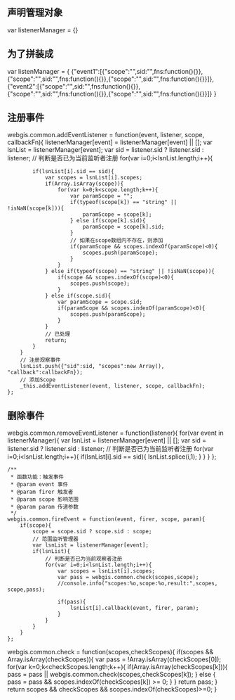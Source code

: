 
## 声明管理对象
var listenerManager = {}

## 为了拼装成
var listenManager = {
	{"event1":[{"scope":"",sid:"",fns:function(){}},{"scope":"",sid:"",fns:function(){}},{"scope":"",sid:"",fns:function(){}}]},
	{"event2":[{"scope":"",sid:"",fns:function(){}},{"scope":"",sid:"",fns:function(){}},{"scope":"",sid:"",fns:function(){}}]}
}

## 注册事件
webgis.common.addEventListener = function(event, listener, scope, callbackFn){
		listenerManager[event] = listenerManager[event] || [];
		var lsnList = listenerManager[event];
		var sid = listener.sid ? listener.sid : listener;
		// 判断是否已为当前监听者注册
		for(var i=0;i<lsnList.length;i++){
			
			if(lsnList[i].sid == sid){
				var scopes = lsnList[i].scopes;
				if(Array.isArray(scope)){
					for(var k=0;k<scope.length;k++){
						var paramScope = "";
						if(typeof(scope[k]) == "string" || !isNaN(scope[k])){
							paramScope = scope[k];
						} else if(scope[k].sid){
							paramScope = scope[k].sid;
						}
						// 如果在scope数组内不存在，则添加
						if(paramScope && scopes.indexOf(paramScope)<0){
							scopes.push(paramScope);
						}
					}
				} else if(typeof(scope) == "string" || !isNaN(scope)){
					if(scope && scopes.indexOf(scope)<0){
						scopes.push(scope);
					}
				} else if(scope.sid){
					var paramScope = scope.sid;
					if(paramScope && scopes.indexOf(paramScope)<0){
						scopes.push(paramScope);
					}
				}
				// 已处理
				return;
			}
		}
		// 注册观察事件
		lsnList.push({"sid":sid, "scopes":new Array(), "callback":callbackFn});
		// 添加Scope
		_this.addEventListener(event, listener, scope, callbackFn);
	};
  
## 删除事件
webgis.common.removeEventListener = function(listener){
		for(var event in listenerManager){
			var lsnList = listenerManager[event] || [];
			var sid = listener.sid ? listener.sid : listener;
			// 判断是否已为当前监听者注册
			for(var i=0;i<lsnList.length;i++){
				if(lsnList[i].sid == sid){
					lsnList.splice(i,1);
				}
			}
		}
};
  

	/**
	 * 函数功能：触发事件
	 * @param event 事件
	 * @param firer 触发者
	 * @param scope 影响范围
	 * @param param 传递参数
	 */
	webgis.common.fireEvent = function(event, firer, scope, param){
		if(scope){
			scope = scope.sid ? scope.sid : scope;
			// 范围监听管理器
			var lsnList = listenerManager[event];
			if(lsnList){
				// 判断是否已为当前观察者注册
				for(var i=0;i<lsnList.length;i++){
					var scopes = lsnList[i].scopes;
					var pass = webgis.common.check(scopes,scope);
					//console.info("scopes:%o,scope:%o,result:",scopes, scope,pass);
					
					if(pass){
						lsnList[i].callback(event, firer, param);
					}
				}
			}
		}
	};
  
  webgis.common.check = function(scopes,checkScopes){
		if(scopes && Array.isArray(checkScopes)){
			var pass = !Array.isArray(checkScopes[0]);
			for(var k=0;k<checkScopes.length;k++){
				if(Array.isArray(checkScopes[k])){
					pass = pass || webgis.common.check(scopes,checkScopes[k]);
				} else {
					pass = pass && scopes.indexOf(checkScopes[k]) >= 0;
				}
			}
			return pass;
		}
		return scopes && checkScopes && scopes.indexOf(checkScopes)>=0;
	}


